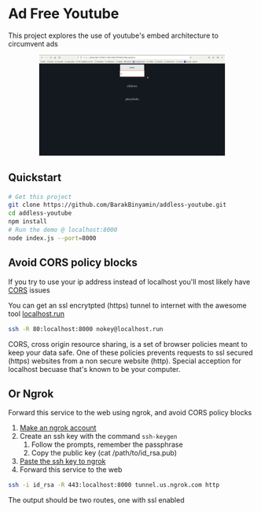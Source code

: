 # Ad Free Youtube
This project explores the use of youtube's embed architecture to circumvent ads
<p align="center">
<img width="75%" src="demo.gif"/>
</p>

## Quickstart
```bash
# Get this project
git clone https://github.com/BarakBinyamin/addless-youtube.git
cd addless-youtube
npm install
# Run the demo @ localhost:8000
node index.js --port=8000
```

## Avoid CORS policy blocks
If you try to use your ip address instead of localhost you'll most likely have [CORS](https://developer.mozilla.org/en-US/docs/Web/HTTP/CORS) issues

You can get an ssl encrytpted (https) tunnel to internet with the awesome tool [localhost.run](https://localhost.run/)
```bash
ssh -R 80:localhost:8000 nokey@localhost.run
```

CORS, cross origin resource sharing, is a set of browser policies meant to keep your data safe. One of these policies prevents requests to ssl secured (https) websites from a non secure website (http). Special acception for localhost becuase that's known to be your computer.

## Or Ngrok
Forward this service to the web using ngrok, and avoid CORS policy blocks
1. [Make an ngrok account](https://ngrok.com/)
2. Create an ssh key with the command `ssh-keygen`
   1. Follow the prompts, remember the passphrase 
   2. Copy the public key (cat /path/to/id_rsa.pub)
3. [Paste the ssh key to ngrok](https://dashboard.ngrok.com/tunnels/ssh-keys)
4. Forward this service to the web
```bash
ssh -i id_rsa -R 443:localhost:8000 tunnel.us.ngrok.com http
```
The output should be two routes, one with ssl enabled
